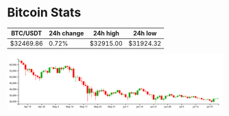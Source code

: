# Bitcoin Stats

BTC/USDT|24h change|24h high|24h low|
|---|---|---|---|
|$32469.86|0.72%|$32915.00|$31924.32|

<img src="./chart.svg">
